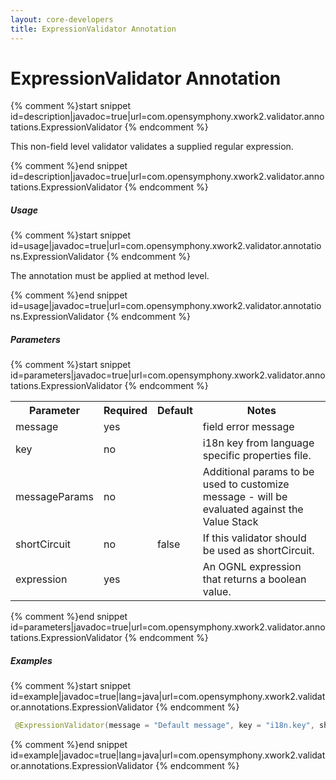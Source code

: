 ```yaml
---
layout: core-developers
title: ExpressionValidator Annotation
---
```


# ExpressionValidator Annotation

{% comment %}start snippet id=description|javadoc=true|url=com.opensymphony.xwork2.validator.annotations.ExpressionValidator {% endcomment %}
<p> This non-field level validator validates a supplied regular expression.
</p>
{% comment %}end snippet id=description|javadoc=true|url=com.opensymphony.xwork2.validator.annotations.ExpressionValidator {% endcomment %}

##### Usage



{% comment %}start snippet id=usage|javadoc=true|url=com.opensymphony.xwork2.validator.annotations.ExpressionValidator {% endcomment %}
<p> <p>The annotation must be applied at method level.</p>
</p>
{% comment %}end snippet id=usage|javadoc=true|url=com.opensymphony.xwork2.validator.annotations.ExpressionValidator {% endcomment %}

##### Parameters



{% comment %}start snippet id=parameters|javadoc=true|url=com.opensymphony.xwork2.validator.annotations.ExpressionValidator {% endcomment %}
<p> <table class='confluenceTable' summary=''>
 <tr>
 <th class='confluenceTh'> Parameter </th>
 <th class='confluenceTh'> Required </th>
 <th class='confluenceTh'> Default </th>
 <th class='confluenceTh'> Notes </th>
 </tr>
 <tr>
 <td class='confluenceTd'>message</td>
 <td class='confluenceTd'>yes</td>
 <td class='confluenceTd'>&nbsp;</td>
 <td class='confluenceTd'>field error message</td>
 </tr>
 <tr>
 <td class='confluenceTd'>key</td>
 <td class='confluenceTd'>no</td>
 <td class='confluenceTd'>&nbsp;</td>
 <td class='confluenceTd'>i18n key from language specific properties file.</td>
 </tr>
 <tr>
 <td class='confluenceTd'>messageParams</td>
 <td class='confluenceTd'>no</td>
 <td class='confluenceTd'>&nbsp;</td>
 <td class='confluenceTd'>Additional params to be used to customize message - will be evaluated against the Value Stack</td>
 </tr>
 <tr>
 <td class='confluenceTd'>shortCircuit</td>
 <td class='confluenceTd'>no</td>
 <td class='confluenceTd'>false</td>
 <td class='confluenceTd'>If this validator should be used as shortCircuit.</td>
 </tr>
 <tr>
 <td class='confluenceTd'> expression </td>
 <td class='confluenceTd'> yes </td>
 <td class='confluenceTd'>&nbsp;</td>
 <td class='confluenceTd'> An OGNL expression that returns a boolean value.  </td>
 </tr>
 </table>
</p>
{% comment %}end snippet id=parameters|javadoc=true|url=com.opensymphony.xwork2.validator.annotations.ExpressionValidator {% endcomment %}

##### Examples



{% comment %}start snippet id=example|javadoc=true|lang=java|url=com.opensymphony.xwork2.validator.annotations.ExpressionValidator {% endcomment %}

```java
 @ExpressionValidator(message = "Default message", key = "i18n.key", shortCircuit = true, expression = "an OGNL expression" )

```

{% comment %}end snippet id=example|javadoc=true|lang=java|url=com.opensymphony.xwork2.validator.annotations.ExpressionValidator {% endcomment %}
